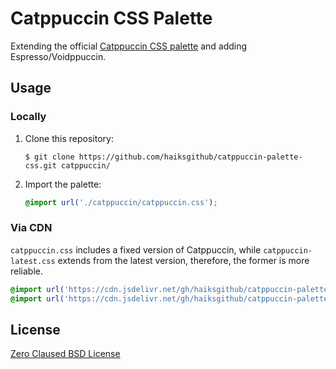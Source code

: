 # Catppuccin CSS Palette

Extending the official [Catppuccin CSS palette](https://github.com/catppuccin/palette/blob/main/css/catppuccin.css) and adding Espresso/Voidppuccin.

## Usage

### Locally

1.  Clone this repository:
    ```shell
    $ git clone https://github.com/haiksgithub/catppuccin-palette-css.git catppuccin/
    ```
2.  Import the palette:
    ```css
    @import url('./catppuccin/catppuccin.css');
    ```

### Via CDN

`catppuccin.css` includes a fixed version of Catppuccin, while `catppuccin-latest.css` extends from the latest version, therefore, the former is more reliable.

```css
@import url('https://cdn.jsdelivr.net/gh/haiksgithub/catppuccin-palette-css@v0.1.7/catppuccin.css');
@import url('https://cdn.jsdelivr.net/gh/haiksgithub/catppuccin-palette-css/catppuccin-latest.css');
```

## License

[Zero Claused BSD License](https://github.com/haiksgithub/catppuccin-instagram/blob/main/license.md)
